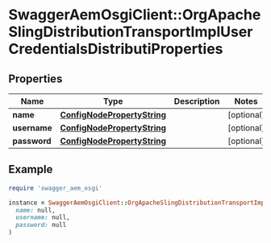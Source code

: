 # SwaggerAemOsgiClient::OrgApacheSlingDistributionTransportImplUserCredentialsDistributiProperties

## Properties

| Name | Type | Description | Notes |
| ---- | ---- | ----------- | ----- |
| **name** | [**ConfigNodePropertyString**](ConfigNodePropertyString.md) |  | [optional] |
| **username** | [**ConfigNodePropertyString**](ConfigNodePropertyString.md) |  | [optional] |
| **password** | [**ConfigNodePropertyString**](ConfigNodePropertyString.md) |  | [optional] |

## Example

```ruby
require 'swagger_aem_osgi'

instance = SwaggerAemOsgiClient::OrgApacheSlingDistributionTransportImplUserCredentialsDistributiProperties.new(
  name: null,
  username: null,
  password: null
)
```


